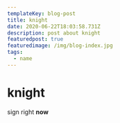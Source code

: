 ```yaml
---
templateKey: blog-post
title: knight
date: 2020-06-22T18:03:58.731Z
description: post about knight
featuredpost: true
featuredimage: /img/blog-index.jpg
tags:
  - name
---
```

# knight

sign right **now**